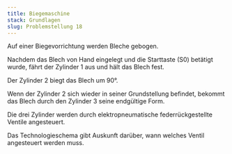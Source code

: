 ```yaml
---
title: Biegemaschine
stack: Grundlagen
slug: Problemstellung 18
---
```


Auf einer Biegevorrichtung werden Bleche gebogen.

Nachdem das Blech von Hand eingelegt und die Starttaste (S0) betätigt wurde, fährt der Zylinder 1 aus und hält das Blech fest.

Der Zylinder 2 biegt das Blech um 90°.

Wenn der Zylinder 2 sich wieder in seiner Grundstellung befindet, bekommt das Blech durch den Zylinder 3 seine endgültige Form.

Die drei Zylinder werden durch elektropneumatische federrückgestellte Ventile angesteuert.

Das Technologieschema gibt Auskunft darüber, wann welches Ventil angesteuert werden muss.

